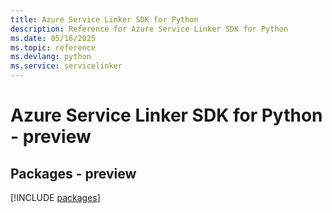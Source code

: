 ```yaml
---
title: Azure Service Linker SDK for Python
description: Reference for Azure Service Linker SDK for Python
ms.date: 05/16/2025
ms.topic: reference
ms.devlang: python
ms.service: servicelinker
---
```

# Azure Service Linker SDK for Python - preview
## Packages - preview
[!INCLUDE [packages](service-linker-index.md)]